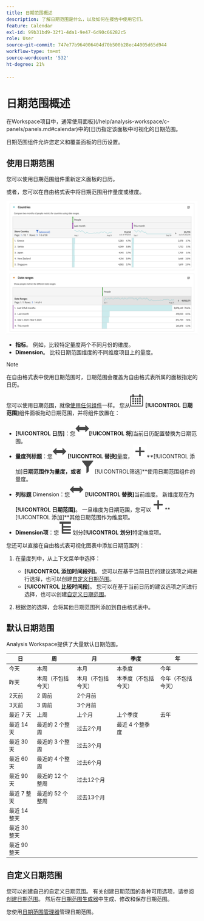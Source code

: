 ```yaml
---
title: 日期范围概述
description: 了解日期范围是什么，以及如何在报告中使用它们。
feature: Calendar
exl-id: 99b31bd9-32f1-4da1-9e47-6d90c66282c5
role: User
source-git-commit: 747e77b964006404d70b500b28ec44005d65d944
workflow-type: tm+mt
source-wordcount: '532'
ht-degree: 21%

---
```


# 日期范围概述

在Workspace项目中，通常使用面板](/help/analysis-workspace/c-panels/panels.md#calendar)中的[日历指定该面板中可视化的日期范围。

日期范围组件允许您定义和覆盖面板的日历设置。

<!-- Very old video, should we show it?

+++ View a video illustrating use of calendar and date ranges

>[!VIDEO](https://video.tv.adobe.com/v/24136?format=jpeg)

{{videoaa}}
+++

-->

## 使用日期范围

您可以使用日期范围组件重新定义面板的日历。

或者，您可以在自由格式表中将日期范围用作量度或维度。

![日期范围使用情况](/help/components/date-ranges/assets/date-ranges-usage.png)

- **指标**。 例如，比较特定量度两个不同月份的维度。
- **Dimension**。 比较日期范围维度的不同维度项目上的量度。

>[!NOTE]
>
>在自由格式表中使用日期范围时，日期范围会覆盖为自由格式表所属的面板指定的日历。
>

您可以使用日期范围，就像[使用任何组件](/help/components/overview.md#analysis-workspace-components)一样。 您从![日历](/help/assets/icons/Calendar.svg) **[!UICONTROL 日期范围]**&#x200B;组件面板拖动日期范围，并将组件放置在：

- **[!UICONTROL 日历]**：您![切换](/help/assets/icons/Switch.svg)**[!UICONTROL 将]**&#x200B;当前日历配置替换为日期范围。
- **量度列标题**：您![切换](/help/assets/icons/Switch.svg) **[!UICONTROL 替换]**&#x200B;量度，![添加](/help/assets/icons/Add.svg)**[!UICONTROL 添加&#x200B;]**日期范围作为量度，或者![筛选](/help/assets/icons/Filter.svg)**[!UICONTROL &#x200B;筛选&#x200B;]**使用日期范围组件的量度。
- **列标题** Dimension：您![切换](/help/assets/icons/Switch.svg) **[!UICONTROL 替换]**&#x200B;当前维度。 新维度现在为&#x200B;**[!UICONTROL 日期范围]**。 一旦维度为日期范围，您可以![添加](/help/assets/icons/Add.svg)**[!UICONTROL 添加&#x200B;]**其他日期范围作为维度项。
- **Dimension项**：您![按日期范围](/help/assets/icons/Breakdown.svg)划分&#x200B;**[!UICONTROL 划分]**&#x200B;特定维度项。

您还可以直接在自由格式表可视化图表中添加日期范围列：

1. 在量度列中，从上下文菜单中选择：

   - **[!UICONTROL 添加时间段列]**。 您可以在基于当前日历的建议选项之间进行选择，也可以创建[自定义日期范围](#custom-date-ranges)。
   - **[!UICONTROL 比较时间段]**。 您可以在基于当前日历的建议选项之间进行选择，也可以创建[自定义日期范围](#custom-date-ranges)。

1. 根据您的选择，会将其他日期范围列添加到自由格式表中。

## 默认日期范围

Analysis Workspace提供了大量默认日期范围。


| 日 | 周 | 月 | 季度 | 年 |
|---|---|---|---|---|
| 今天 | 本周 | 本月 | 本季度 | 今年 |
| 昨天 | 本周（不包括今天） | 本月（不包括今天） | 本季度（不包括今天） | 今年（不包括今天） |
| 2天前 | 2 周前 | 2个月前 |   |  |
| 3天前 | 3 周前 | 3个月前 |  | |
| 最近 7 天 | 上周 | 上个月 | 上个季度 | 去年 |
| 最近 14 天 | 最近的 2 个整周 | 过去2个月 | 最近 4 个整季度 | |
| 最近 30 天 | 最近的 3 个整周 | 过去3个月 | | |
| 最近 60 天 | 最近的 4 个整周 | 过去6个月 | | |
| 最近 90 天 | 最近的 12 个整周 | 过去12个月 | | |
| 最近 7 整天 | 最近的 52 个整周 | 过去13个月 | | |
| 最近 14 整天 | | | | |
| 最近 30 整天 | | | | |
| 最近 90 整天 | | | | |

<table style="table-layout:fixed">

## 自定义日期范围

您可以创建自己的自定义日期范围。 有关创建日期范围的各种可用选项，请参阅[创建日期范围](/help/components/date-ranges/create.md)。 然后在[日期范围生成器](create.md#date-range-builder)中生成、修改和保存日期范围。

您使用[日期范围管理器](manage.md)管理日期范围。
